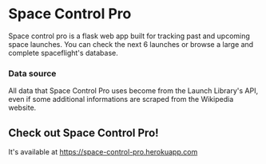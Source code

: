 # Space Control Pro
Space control pro is a flask web app built for tracking past and upcoming space launches. You can check the next 6 launches or browse a large and complete spaceflight's database. 

### Data source
All data that Space Control Pro uses become from the Launch Library's API, even if some additional informations are scraped from the Wikipedia website.

## Check out Space Control Pro!
It's available at https://space-control-pro.herokuapp.com
